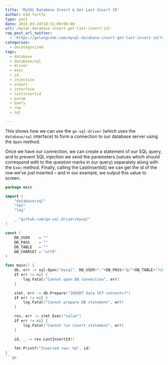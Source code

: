 ```yaml
---
title: 'MySQL Database Insert & Get Last Insert ID'
author: Edd Turtle
type: post
date: 2016-03-24T18:31:09+00:00
url: /mysql-database-insert-get-last-insert-id/
rop_post_url_twitter:
  - 'https://golangcode.com/mysql-database-insert-get-last-insert-id/?utm_source=ReviveOldPost&utm_medium=social&utm_campaign=ReviveOldPost'
categories:
  - Uncategorized
tags:
  - database
  - database/sql
  - driver
  - exec
  - id
  - injection
  - insert
  - interface
  - lastinsertid
  - param
  - query
  - row
  - sql

---
```

This shows how we can use the `go-sql-driver` (which uses the `database/sql` interface) to form a connection to our database server using the `Open` method.

Once we have our connection, we can create a statement of our SQL query, and to prevent SQL injection we send the parameters (values which should correspond with to the question marks in our query) separately along with the `Exec` method. Finally, calling the LastInsertId() we can get the id of the row we&#8217;ve just inserted &#8211; and in our example, we output this value to screen.

```go
package main

import (
    "database/sql"
    "fmt"
    "log"

    _ "github.com/go-sql-driver/mysql"
)

const (
    DB_USER    = ""
    DB_PASS    = ""
    DB_TABLE   = ""
    DB_CHARSET = "utf8"
)

func main() {
    db, err := sql.Open("mysql", DB_USER+":"+DB_PASS+"@/"+DB_TABLE+"?charset="+DB_CHARSET)
    if err != nil {
        log.Fatal("Cannot open DB connection", err)
    }

    stmt, err := db.Prepare("INSERT data SET content=?")
    if err != nil {
        log.Fatal("Cannot prepare DB statement", err)
    }

    res, err := stmt.Exec("value")
    if err != nil {
        log.Fatal("Cannot run insert statement", err)
    }

    id, _ := res.LastInsertId()

    fmt.Printf("Inserted row: %d", id)
}
```go